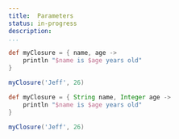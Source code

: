 ```yaml
---
title:	Parameters
status:	in-progress
description:	
...
```


```groovy
def myClosure = { name, age ->
    println "$name is $age years old"
}

myClosure('Jeff', 26)
```

```groovy
def myClosure = { String name, Integer age ->
    println "$name is $age years old"
}

myClosure('Jeff', 26)
```


